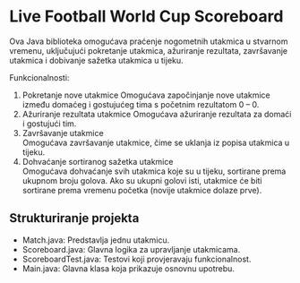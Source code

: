 # Live Football World Cup Scoreboard
Ova Java biblioteka omogućava praćenje nogometnih utakmica u stvarnom vremenu, uključujući pokretanje utakmica, ažuriranje rezultata, završavanje utakmica i dobivanje sažetka utakmica u tijeku.

Funkcionalnosti:
1. Pokretanje nove utakmice 
   Omogućava započinjanje nove utakmice između domaćeg i gostujućeg tima s početnim rezultatom 0 – 0.
2. Ažuriranje rezultata utakmice 
   Omogućava ažuriranje rezultata za domaći i gostujući tim.
3. Završavanje utakmice   
   Omogućava završavanje utakmice, čime se uklanja iz popisa utakmica u tijeku.
4. Dohvaćanje sortiranog sažetka utakmice   
   Omogućava dohvaćanje svih utakmica koje su u tijeku, sortirane prema ukupnom broju golova. Ako su ukupni golovi isti, utakmice će biti sortirane prema vremenu početka (novije utakmice dolaze prve).
## Strukturiranje projekta

- Match.java: Predstavlja jednu utakmicu.
- Scoreboard.java: Glavna logika za upravljanje utakmicama.
- ScoreboardTest.java: Testovi koji provjeravaju funkcionalnost.
- Main.java: Glavna klasa koja prikazuje osnovnu upotrebu.
